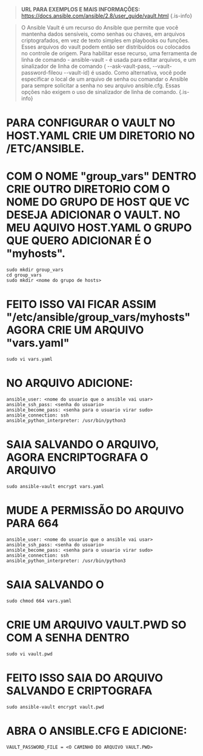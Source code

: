 > **URL PARA EXEMPLOS E MAIS INFORMAÇÕES:** https://docs.ansible.com/ansible/2.8/user_guide/vault.html
{.is-info}

> O Ansible Vault é um recurso do Ansible que permite que você mantenha dados sensíveis, como senhas ou chaves, em arquivos criptografados, em vez de texto simples em playbooks ou funções. Esses arquivos do vault podem então ser distribuídos ou colocados no controle de origem.
  Para habilitar esse recurso, uma ferramenta de linha de comando - ansible-vault - é usada para editar arquivos, e um sinalizador de linha de comando ( --ask-vault-pass, --vault-password-fileou --vault-id) é usado. Como alternativa, você pode especificar o local de um arquivo de senha ou comandar o Ansible para sempre solicitar a senha no seu arquivo ansible.cfg. Essas opções não exigem o uso de sinalizador de linha de comando.
{.is-info}

# PARA CONFIGURAR O VAULT NO HOST.YAML CRIE UM DIRETORIO NO /ETC/ANSIBLE.

# COM O NOME "group_vars" DENTRO CRIE OUTRO DIRETORIO COM O NOME DO GRUPO DE HOST QUE VC DESEJA ADICIONAR O VAULT. NO MEU AQUIVO HOST.YAML O GRUPO QUE QUERO ADICIONAR É O "myhosts". 

```
sudo mkdir group_vars
cd group_vars
sudo mkdir <nome do grupo de hosts>
```

# FEITO ISSO VAI FICAR ASSIM "/etc/ansible/group_vars/myhosts" AGORA CRIE UM ARQUIVO "vars.yaml"

```
sudo vi vars.yaml
```

# NO ARQUIVO ADICIONE:

```
ansible_user: <nome do usuario que o ansible vai usar>
ansible_ssh_pass: <senha do usuario>
ansible_become_pass: <senha para o usuario virar sudo>
ansible_connection: ssh
ansible_python_interpreter: /usr/bin/python3
```

# SAIA SALVANDO O ARQUIVO, AGORA ENCRIPTOGRAFA O ARQUIVO

```
sudo ansible-vault encrypt vars.yaml
```

# MUDE A PERMISSÃO DO ARQUIVO PARA 664
```
ansible_user: <nome do usuario que o ansible vai usar>
ansible_ssh_pass: <senha do usuario>
ansible_become_pass: <senha para o usuario virar sudo>
ansible_connection: ssh
ansible_python_interpreter: /usr/bin/python3
```

# SAIA SALVANDO O
```
sudo chmod 664 vars.yaml
```

# CRIE UM ARQUIVO VAULT.PWD SO COM A SENHA DENTRO  

```
sudo vi vault.pwd
```

# FEITO ISSO SAIA DO ARQUIVO SALVANDO E CRIPTOGRAFA

```
sudo ansible-vault encrypt vault.pwd
```

# ABRA O ANSIBLE.CFG E ADICIONE:

```
VAULT_PASSWORD_FILE = <O CAMINHO DO ARQUIVO VAULT.PWD>
```
